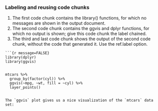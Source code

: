 ### Labeling and reusing code chunks
1. The first code chunk contains the library() functions, for which no messages are shown in the output document.
2. The second code chunk contains the ggvis and dplyr functions, for which no output is shown; give this code chunk the label chained.
3. The third and last code chunk shows the output of the second code chunk, without the code that generated it. Use the ref.label option.

```
```{r message=FALSE}
library(dplyr)
library(ggvis)
```
```

```
```{r chained, results='hide'}
mtcars %>%
  group_by(factor(cyl)) %>%
  ggvis(~mpg, ~wt, fill = ~cyl) %>%
  layer_points()
```
```

The `ggvis` plot gives us a nice visualization of the `mtcars` data set:

```
```{r ref.label='chained', echo=FALSE}
```
```
